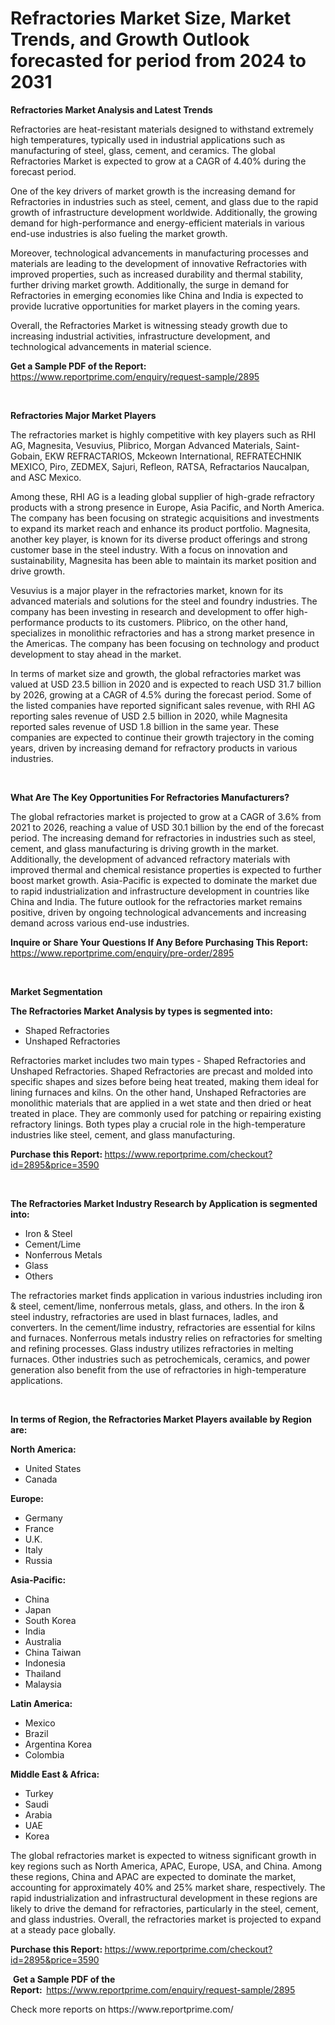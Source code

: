 <p><h1>Refractories Market Size, Market Trends, and Growth Outlook forecasted for period from 2024 to 2031</h1></p><p><strong>Refractories Market Analysis and Latest Trends</strong></p>
<p><p>Refractories are heat-resistant materials designed to withstand extremely high temperatures, typically used in industrial applications such as manufacturing of steel, glass, cement, and ceramics. The global Refractories Market is expected to grow at a CAGR of 4.40% during the forecast period. </p><p>One of the key drivers of market growth is the increasing demand for Refractories in industries such as steel, cement, and glass due to the rapid growth of infrastructure development worldwide. Additionally, the growing demand for high-performance and energy-efficient materials in various end-use industries is also fueling the market growth.</p><p>Moreover, technological advancements in manufacturing processes and materials are leading to the development of innovative Refractories with improved properties, such as increased durability and thermal stability, further driving market growth. Additionally, the surge in demand for Refractories in emerging economies like China and India is expected to provide lucrative opportunities for market players in the coming years.</p><p>Overall, the Refractories Market is witnessing steady growth due to increasing industrial activities, infrastructure development, and technological advancements in material science.</p></p>
<p><strong>Get a Sample PDF of the Report:&nbsp;</strong> <a href="https://www.reportprime.com/enquiry/request-sample/2895">https://www.reportprime.com/enquiry/request-sample/2895</a></p>
<p>&nbsp;</p>
<p><strong>Refractories Major Market Players</strong></p>
<p><p>The refractories market is highly competitive with key players such as RHI AG, Magnesita, Vesuvius, Plibrico, Morgan Advanced Materials, Saint-Gobain, EKW REFRACTARIOS, Mckeown International, REFRATECHNIK MEXICO, Piro, ZEDMEX, Sajuri, Refleon, RATSA, Refractarios Naucalpan, and ASC Mexico. </p><p>Among these, RHI AG is a leading global supplier of high-grade refractory products with a strong presence in Europe, Asia Pacific, and North America. The company has been focusing on strategic acquisitions and investments to expand its market reach and enhance its product portfolio. Magnesita, another key player, is known for its diverse product offerings and strong customer base in the steel industry. With a focus on innovation and sustainability, Magnesita has been able to maintain its market position and drive growth.</p><p>Vesuvius is a major player in the refractories market, known for its advanced materials and solutions for the steel and foundry industries. The company has been investing in research and development to offer high-performance products to its customers. Plibrico, on the other hand, specializes in monolithic refractories and has a strong market presence in the Americas. The company has been focusing on technology and product development to stay ahead in the market.</p><p>In terms of market size and growth, the global refractories market was valued at USD 23.5 billion in 2020 and is expected to reach USD 31.7 billion by 2026, growing at a CAGR of 4.5% during the forecast period. Some of the listed companies have reported significant sales revenue, with RHI AG reporting sales revenue of USD 2.5 billion in 2020, while Magnesita reported sales revenue of USD 1.8 billion in the same year. These companies are expected to continue their growth trajectory in the coming years, driven by increasing demand for refractory products in various industries.</p></p>
<p>&nbsp;</p>
<p><strong>What Are The Key Opportunities For Refractories Manufacturers?</strong></p>
<p><p>The global refractories market is projected to grow at a CAGR of 3.6% from 2021 to 2026, reaching a value of USD 30.1 billion by the end of the forecast period. The increasing demand for refractories in industries such as steel, cement, and glass manufacturing is driving growth in the market. Additionally, the development of advanced refractory materials with improved thermal and chemical resistance properties is expected to further boost market growth. Asia-Pacific is expected to dominate the market due to rapid industrialization and infrastructure development in countries like China and India. The future outlook for the refractories market remains positive, driven by ongoing technological advancements and increasing demand across various end-use industries.</p></p>
<p><strong>Inquire or Share Your Questions If Any Before Purchasing This Report:</strong> <a href="https://www.reportprime.com/enquiry/pre-order/2895">https://www.reportprime.com/enquiry/pre-order/2895</a></p>
<p>&nbsp;</p>
<p><strong>Market Segmentation</strong></p>
<p><strong>The Refractories Market Analysis by types is segmented into:</strong></p>
<p><ul><li>Shaped Refractories</li><li>Unshaped Refractories</li></ul></p>
<p><p>Refractories market includes two main types - Shaped Refractories and Unshaped Refractories. Shaped Refractories are precast and molded into specific shapes and sizes before being heat treated, making them ideal for lining furnaces and kilns. On the other hand, Unshaped Refractories are monolithic materials that are applied in a wet state and then dried or heat treated in place. They are commonly used for patching or repairing existing refractory linings. Both types play a crucial role in the high-temperature industries like steel, cement, and glass manufacturing.</p></p>
<p><strong>Purchase this Report:&nbsp;</strong><a href="https://www.reportprime.com/checkout?id=2895&price=3590">https://www.reportprime.com/checkout?id=2895&price=3590</a></p>
<p>&nbsp;</p>
<p><strong>The Refractories Market Industry Research by Application is segmented into:</strong></p>
<p><ul><li>Iron & Steel</li><li>Cement/Lime</li><li>Nonferrous Metals</li><li>Glass</li><li>Others</li></ul></p>
<p><p>The refractories market finds application in various industries including iron & steel, cement/lime, nonferrous metals, glass, and others. In the iron & steel industry, refractories are used in blast furnaces, ladles, and converters. In the cement/lime industry, refractories are essential for kilns and furnaces. Nonferrous metals industry relies on refractories for smelting and refining processes. Glass industry utilizes refractories in melting furnaces. Other industries such as petrochemicals, ceramics, and power generation also benefit from the use of refractories in high-temperature applications.</p></p>
<p>&nbsp;</p>
<p><strong>In terms of Region, the Refractories Market Players available by Region are:</strong></p>
<p>
    <p> <strong> North America: </strong>
        <ul>
            <li>United States</li>
            <li>Canada</li>
        </ul>
        </p> 
    <p> <strong> Europe: </strong>
        <ul>
            <li>Germany</li>
            <li>France</li>
            <li>U.K.</li>
            <li>Italy</li>
            <li>Russia</li>
        </ul>
        </p> 
    <p> <strong> Asia-Pacific: </strong>
        <ul>
            <li>China</li>
            <li>Japan</li>
            <li>South Korea</li>
            <li>India</li>
            <li>Australia</li>
            <li>China Taiwan</li>
            <li>Indonesia</li>
            <li>Thailand</li>
            <li>Malaysia</li>
        </ul>
        </p> 
    <p> <strong> Latin America: </strong>
        <ul>
            <li>Mexico</li>
            <li>Brazil</li>
            <li>Argentina Korea</li>
            <li>Colombia</li>
        </ul>
        </p> 
    <p> <strong> Middle East & Africa: </strong>
        <ul>
            <li>Turkey</li>
            <li>Saudi</li>
            <li>Arabia</li>
            <li>UAE</li>
            <li>Korea</li>
        </ul>
    </p>
    </p>
<p><p>The global refractories market is expected to witness significant growth in key regions such as North America, APAC, Europe, USA, and China. Among these regions, China and APAC are expected to dominate the market, accounting for approximately 40% and 25% market share, respectively. The rapid industrialization and infrastructural development in these regions are likely to drive the demand for refractories, particularly in the steel, cement, and glass industries. Overall, the refractories market is projected to expand at a steady pace globally.</p></p>
<p><strong>Purchase this Report: </strong><a href="https://www.reportprime.com/checkout?id=2895&price=3590">https://www.reportprime.com/checkout?id=2895&price=3590</a></p>
<p>&nbsp;<strong>Get a Sample PDF of the Report:&nbsp;&nbsp;</strong><a href="https://www.reportprime.com/enquiry/request-sample/2895">https://www.reportprime.com/enquiry/request-sample/2895</a></p>
<p><strong></strong></p>
<p>Check more reports on https://www.reportprime.com/</p>